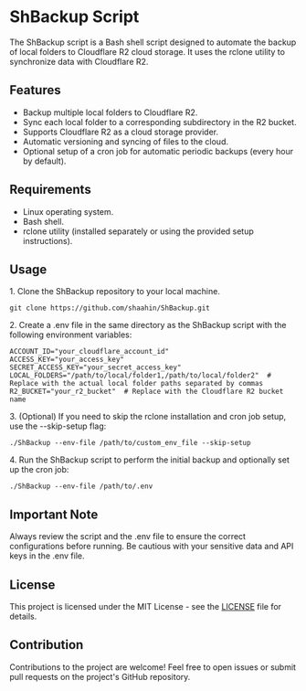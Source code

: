 ShBackup Script
===============

The ShBackup script is a Bash shell script designed to automate the backup of local folders to Cloudflare R2 cloud storage. It uses the rclone utility to synchronize data with Cloudflare R2.

Features
--------

*   Backup multiple local folders to Cloudflare R2.
*   Sync each local folder to a corresponding subdirectory in the R2 bucket.
*   Supports Cloudflare R2 as a cloud storage provider.
*   Automatic versioning and syncing of files to the cloud.
*   Optional setup of a cron job for automatic periodic backups (every hour by default).

Requirements
------------

*   Linux operating system.
*   Bash shell.
*   rclone utility (installed separately or using the provided setup instructions).

Usage
-----

1\. Clone the ShBackup repository to your local machine.

    git clone https://github.com/shaahin/ShBackup.git

2\. Create a .env file in the same directory as the ShBackup script with the following environment variables:

    
    ACCOUNT_ID="your_cloudflare_account_id"
    ACCESS_KEY="your_access_key"
    SECRET_ACCESS_KEY="your_secret_access_key"
    LOCAL_FOLDERS="/path/to/local/folder1,/path/to/local/folder2"  # Replace with the actual local folder paths separated by commas
    R2_BUCKET="your_r2_bucket"  # Replace with the Cloudflare R2 bucket name
    

3\. (Optional) If you need to skip the rclone installation and cron job setup, use the --skip-setup flag:

    
    ./ShBackup --env-file /path/to/custom_env_file --skip-setup
    

4\. Run the ShBackup script to perform the initial backup and optionally set up the cron job:

    
    ./ShBackup --env-file /path/to/.env
    

Important Note
--------------

Always review the script and the .env file to ensure the correct configurations before running. Be cautious with your sensitive data and API keys in the .env file.

License
-------

This project is licensed under the MIT License - see the [LICENSE](LICENSE) file for details.

Contribution
------------

Contributions to the project are welcome! Feel free to open issues or submit pull requests on the project's GitHub repository.